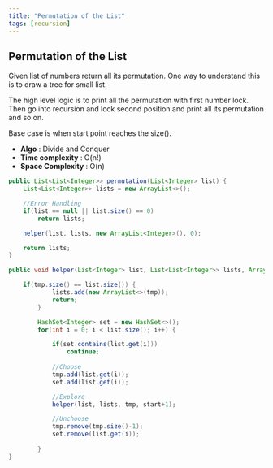 ```yaml
---
title: "Permutation of the List"
tags: [recursion]
---
```


## Permutation of the List

<p>Given list of numbers return all its permutation. One way to understand this is to draw a tree for small list.</p> 

<p>The high level logic is to print all the permutation with first number lock. Then go into recursion and lock second position and print all its permutation and so on.</p>

<p>Base case is when start point reaches the size().</p>

- <strong>Algo</strong> : Divide and Conquer 
- <strong>Time complexity</strong> : O(n!)
- <strong>Space Complexity</strong> : O(n) 

```java
public List<List<Integer>> permutation(List<Integer> list) {
	List<List<Integer>> lists = new ArrayList<>();

	//Error Handling
	if(list == null || list.size() == 0)
		return lists;

	helper(list, lists, new ArrayList<Integer>(), 0);

	return lists;
}

public void helper(List<Integer> list, List<List<Integer>> lists, ArrayList<Integer> tmp, int start) {

	if(tmp.size() == list.size()) {
            lists.add(new ArrayList<>(tmp));
            return;
        }

        HashSet<Integer> set = new HashSet<>();
        for(int i = 0; i < list.size(); i++) {

            if(set.contains(list.get(i)))
                continue;
			
			//Choose
            tmp.add(list.get(i));
            set.add(list.get(i));

            //Explore
            helper(list, lists, tmp, start+1);

            //Unchoose
            tmp.remove(tmp.size()-1);
            set.remove(list.get(i));
            
        }
}
```